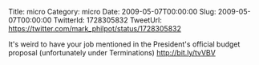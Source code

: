Title: micro
Category: micro
Date: 2009-05-07T00:00:00
Slug: 2009-05-07T00:00:00
TwitterId: 1728305832
TweetUrl: https://twitter.com/mark_philpot/status/1728305832

It's weird to have your job mentioned in the President's official budget proposal (unfortunately under Terminations) http://bit.ly/tvVBV
